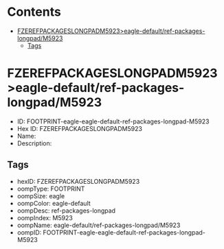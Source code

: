 



Contents
========

* [FZEREFPACKAGESLONGPADM5923>eagle-default/ref-packages-longpad/M5923](#fzerefpackageslongpadm5923eagle-defaultref-packages-longpadm5923)
	* [Tags](#tags)

# FZEREFPACKAGESLONGPADM5923>eagle-default/ref-packages-longpad/M5923

- ID: FOOTPRINT-eagle-eagle-default-ref-packages-longpad-M5923
- Hex ID: FZEREFPACKAGESLONGPADM5923
- Name: 
- Description: 

## Tags

- hexID: FZEREFPACKAGESLONGPADM5923
- oompType: FOOTPRINT
- oompSize: eagle
- oompColor: eagle-default
- oompDesc: ref-packages-longpad
- oompIndex: M5923
- oompName: eagle-default/ref-packages-longpad/M5923
- oompID: FOOTPRINT-eagle-eagle-default-ref-packages-longpad-M5923
